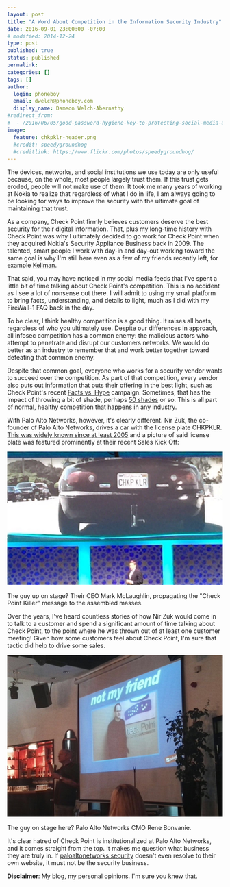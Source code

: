 ```yaml
---
layout: post
title: "​A Word About Competition in the Information Security Industry"
date: 2016-09-01 23:00:00 -07:00
# modified: 2014-12-24
type: post
published: true
status: published
permalink: 
categories: []
tags: []
author:
  login: phoneboy
  email: dwelch@phoneboy.com
  display_name: Dameon Welch-Abernathy
#redirect_from:
#  - /2016/06/05/good-password-hygiene-key-to-protecting-social-media-accounts/
image:
  feature: chkpklr-header.png
  #credit: speedygroundhog
  #creditlink: https://www.flickr.com/photos/speedygroundhog/
---
```

​The devices, networks, and social institutions we use today are only useful because, on the whole, most people largely trust them. If this trust gets eroded, people will not make use of them. It took me many years of working at Nokia to realize that regardless of what I do in life, I am always going to be looking for ways to improve the security with the ultimate goal of maintaining that trust.

As a company, Check Point firmly believes customers deserve the best security for their digital information. That, plus my long-time history with Check Point was why I ultimately decided to go work for Check Point when they acquired Nokia's Security Appliance Business back in 2009. The talented, smart people I work with day-in and day-out working toward the same goal is why I'm still here even as a few of my friends recently left, for example [Kellman](http://kill-hup.blogspot.ca/2016/07/why-i-left-check-point.html).

That said, you may have noticed in my social media feeds that I've spent a little bit of time talking about Check Point's competition. This is no accident as I see a lot of nonsense out there. I will admit to using my small platform to bring facts, understanding, and details to light, much as I did with my FireWall-1 FAQ back in the day.

To be clear, I think healthy competition is a good thing. It raises all boats, regardless of who you ultimately use. Despite our differences in approach, all infosec competition has a common enemy: the malicious actors who attempt to penetrate and disrupt our customers networks. We would do better as an industry to remember that and work better together toward defeating that common enemy.

Despite that common goal, everyone who works for a security vendor wants to succeed over the competition. As part of that competition, every vendor also puts out information that puts their offering in the best light, such as Check Point's recent [Facts vs. Hype](https://www.checkpoint.com/resources/cybersecurity-threats-fact-vs-hype/) campaign. Sometimes, that has the impact of throwing a bit of shade, perhaps [50 shades](https://www.youtube.com/watch?v=8p5rQucaqns) or so. This is all part of normal, healthy competition that happens in any industry.

With Palo Alto Networks, however, it's clearly different. Nir Zuk, the co-founder of Palo Alto Networks, drives a car with the license plate CHKPKLR. [This was widely known since at least 2005](https://www.sequoiacap.com/israel/company-story/palo-alto-networks-story/) and a picture of said license plate was featured prominently at their recent Sales Kick Off:

![CHKPKLR](/images/chkpklr.png)

The guy up on stage? Their CEO Mark McLaughlin, propagating the "Check Point Killer" message to the assembled masses. 

Over the years, I've heard countless stories of how Nir Zuk would come in to talk to a customer and spend a significant amount of time talking about Check Point, to the point where he was thrown out of at least one customer meeting! Given how some customers feel about Check Point, I'm sure that tactic did help to drive some sales.

![Gil Shwed is not my friend](/images/gil-shwed-not-my-friend.png)

The guy on stage here? Palo Alto Networks CMO Rene Bonvanie.

It's clear hatred of Check Point is institutionalized at Palo Alto Networks, and it comes straight from the top. It makes me question what business they are truly in. If [paloaltonetworks.security](http://paloaltonetworks.security) doesn't even resolve to their own website, it must not be the security business.

**Disclaimer**: My blog, my personal opinions. I'm sure you knew that.

